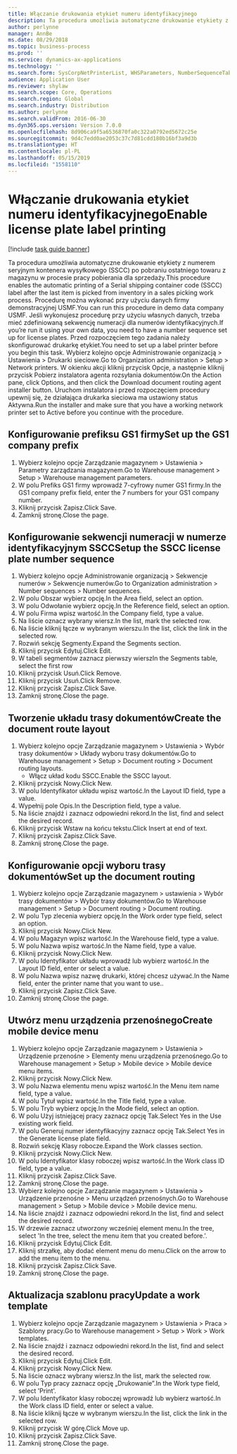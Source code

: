 ```yaml
---
title: Włączanie drukowania etykiet numeru identyfikacyjnego
description: Ta procedura umożliwia automatyczne drukowanie etykiety z numerem seryjnym kontenera wysyłkowego (SSCC) po pobraniu ostatniego towaru z magazynu w procesie pracy pobierania dla sprzedaży.
author: perlynne
manager: AnnBe
ms.date: 08/29/2018
ms.topic: business-process
ms.prod: ''
ms.service: dynamics-ax-applications
ms.technology: ''
ms.search.form: SysCorpNetPrinterList, WHSParameters, NumberSequenceTableListPage, NumberSequenceDetails, WHSDocumentRoutingLayout, WHSDocumentRouting, WHSRFMenuItem, WHSRFMenu, WHSWorkTemplateTable
audience: Application User
ms.reviewer: shylaw
ms.search.scope: Core, Operations
ms.search.region: Global
ms.search.industry: Distribution
ms.author: perlynne
ms.search.validFrom: 2016-06-30
ms.dyn365.ops.version: Version 7.0.0
ms.openlocfilehash: 8d906ca9f5a6536870fa0c322a0792ed5672c25e
ms.sourcegitcommit: 9d4c7edd0ae2053c37c7d81cdd180b16bf3a9d3b
ms.translationtype: HT
ms.contentlocale: pl-PL
ms.lasthandoff: 05/15/2019
ms.locfileid: "1558110"
---
```

# <a name="enable-license-plate-label-printing"></a><span data-ttu-id="d3e95-103">Włączanie drukowania etykiet numeru identyfikacyjnego</span><span class="sxs-lookup"><span data-stu-id="d3e95-103">Enable license plate label printing</span></span>

[!include [task guide banner](../../includes/task-guide-banner.md)]

<span data-ttu-id="d3e95-104">Ta procedura umożliwia automatyczne drukowanie etykiety z numerem seryjnym kontenera wysyłkowego (SSCC) po pobraniu ostatniego towaru z magazynu w procesie pracy pobierania dla sprzedaży.</span><span class="sxs-lookup"><span data-stu-id="d3e95-104">This procedure enables the automatic printing of a Serial shipping container code (SSCC) label after the last item is picked from inventory in a sales picking work process.</span></span> <span data-ttu-id="d3e95-105">Procedurę można wykonać przy użyciu danych firmy demonstracyjnej USMF.</span><span class="sxs-lookup"><span data-stu-id="d3e95-105">You can run this procedure in demo data company USMF.</span></span> <span data-ttu-id="d3e95-106">Jeśli wykonujesz procedurę przy użyciu własnych danych, trzeba mieć zdefiniowaną sekwencję numeracji dla numerów identyfikacyjnych.</span><span class="sxs-lookup"><span data-stu-id="d3e95-106">If you’re run it using your own data, you need to have a number sequence set up for license plates.</span></span> <span data-ttu-id="d3e95-107">Przed rozpoczęciem tego zadania należy skonfigurować drukarkę etykiet.</span><span class="sxs-lookup"><span data-stu-id="d3e95-107">You need to set up a label printer before you begin this task.</span></span> <span data-ttu-id="d3e95-108">Wybierz kolejno opcje Administrowanie organizacją > Ustawienia > Drukarki sieciowe.</span><span class="sxs-lookup"><span data-stu-id="d3e95-108">Go to Organization administration > Setup > Network printers.</span></span> <span data-ttu-id="d3e95-109">W okienku akcji kliknij przycisk Opcje, a następnie kliknij przycisk Pobierz instalatora agenta rozsyłania dokumentów.</span><span class="sxs-lookup"><span data-stu-id="d3e95-109">On the Action pane, click Options, and then click the Download document routing agent installer button.</span></span> <span data-ttu-id="d3e95-110">Uruchom instalatora i przed rozpoczęciem procedury upewnij się, że działająca drukarka sieciowa ma ustawiony status Aktywna.</span><span class="sxs-lookup"><span data-stu-id="d3e95-110">Run the installer and make sure that you have a working network printer set to Active before you continue with the procedure.</span></span>


## <a name="set-up-the-gs1-company-prefix"></a><span data-ttu-id="d3e95-111">Konfigurowanie prefiksu GS1 firmy</span><span class="sxs-lookup"><span data-stu-id="d3e95-111">Set up the GS1 company prefix</span></span>
1. <span data-ttu-id="d3e95-112">Wybierz kolejno opcje Zarządzanie magazynem > Ustawienia > Parametry zarządzania magazynem.</span><span class="sxs-lookup"><span data-stu-id="d3e95-112">Go to Warehouse management > Setup > Warehouse management parameters.</span></span>
2. <span data-ttu-id="d3e95-113">W polu Prefiks GS1 firmy wprowadź 7-cyfrowy numer GS1 firmy.</span><span class="sxs-lookup"><span data-stu-id="d3e95-113">In the GS1 company prefix field, enter the 7 numbers for your GS1 company number.</span></span>
3. <span data-ttu-id="d3e95-114">Kliknij przycisk Zapisz.</span><span class="sxs-lookup"><span data-stu-id="d3e95-114">Click Save.</span></span>
4. <span data-ttu-id="d3e95-115">Zamknij stronę.</span><span class="sxs-lookup"><span data-stu-id="d3e95-115">Close the page.</span></span>

## <a name="setup-the-sscc-license-plate-number-sequence"></a><span data-ttu-id="d3e95-116">Konfigurowanie sekwencji numeracji w numerze identyfikacyjnym SSCC</span><span class="sxs-lookup"><span data-stu-id="d3e95-116">Setup the SSCC license plate number sequence</span></span>
1. <span data-ttu-id="d3e95-117">Wybierz kolejno opcje Administrowanie organizacją > Sekwencje numerów > Sekwencje numerów.</span><span class="sxs-lookup"><span data-stu-id="d3e95-117">Go to Organization administration > Number sequences > Number sequences.</span></span>
2. <span data-ttu-id="d3e95-118">W polu Obszar wybierz opcję.</span><span class="sxs-lookup"><span data-stu-id="d3e95-118">In the Area field, select an option.</span></span>
3. <span data-ttu-id="d3e95-119">W polu Odwołanie wybierz opcję.</span><span class="sxs-lookup"><span data-stu-id="d3e95-119">In the Reference field, select an option.</span></span>
4. <span data-ttu-id="d3e95-120">W polu Firma wpisz wartość.</span><span class="sxs-lookup"><span data-stu-id="d3e95-120">In the Company field, type a value.</span></span>
5. <span data-ttu-id="d3e95-121">Na liście oznacz wybrany wiersz.</span><span class="sxs-lookup"><span data-stu-id="d3e95-121">In the list, mark the selected row.</span></span>
6. <span data-ttu-id="d3e95-122">Na liście kliknij łącze w wybranym wierszu.</span><span class="sxs-lookup"><span data-stu-id="d3e95-122">In the list, click the link in the selected row.</span></span>
7. <span data-ttu-id="d3e95-123">Rozwiń sekcję Segmenty.</span><span class="sxs-lookup"><span data-stu-id="d3e95-123">Expand the Segments section.</span></span>
8. <span data-ttu-id="d3e95-124">Kliknij przycisk Edytuj.</span><span class="sxs-lookup"><span data-stu-id="d3e95-124">Click Edit.</span></span>
9. <span data-ttu-id="d3e95-125">W tabeli segmentów zaznacz pierwszy wiersz</span><span class="sxs-lookup"><span data-stu-id="d3e95-125">In the Segments table, select the first row</span></span>
10. <span data-ttu-id="d3e95-126">Kliknij przycisk Usuń.</span><span class="sxs-lookup"><span data-stu-id="d3e95-126">Click Remove.</span></span>
11. <span data-ttu-id="d3e95-127">Kliknij przycisk Usuń.</span><span class="sxs-lookup"><span data-stu-id="d3e95-127">Click Remove.</span></span>
12. <span data-ttu-id="d3e95-128">Kliknij przycisk Zapisz.</span><span class="sxs-lookup"><span data-stu-id="d3e95-128">Click Save.</span></span>
13. <span data-ttu-id="d3e95-129">Zamknij stronę.</span><span class="sxs-lookup"><span data-stu-id="d3e95-129">Close the page.</span></span>

## <a name="create-the-document-route-layout"></a><span data-ttu-id="d3e95-130">Tworzenie układu trasy dokumentów</span><span class="sxs-lookup"><span data-stu-id="d3e95-130">Create the document route layout</span></span>
1. <span data-ttu-id="d3e95-131">Wybierz kolejno opcje Zarządzanie magazynem > Ustawienia > Wybór trasy dokumentów > Układy wyboru trasy dokumentów.</span><span class="sxs-lookup"><span data-stu-id="d3e95-131">Go to Warehouse management > Setup > Document routing > Document routing layouts.</span></span>
    * <span data-ttu-id="d3e95-132">Włącz układ kodu SSCC.</span><span class="sxs-lookup"><span data-stu-id="d3e95-132">Enable the SSCC layout.</span></span>  
2. <span data-ttu-id="d3e95-133">Kliknij przycisk Nowy.</span><span class="sxs-lookup"><span data-stu-id="d3e95-133">Click New.</span></span>
3. <span data-ttu-id="d3e95-134">W polu Identyfikator układu wpisz wartość.</span><span class="sxs-lookup"><span data-stu-id="d3e95-134">In the Layout ID field, type a value.</span></span>
4. <span data-ttu-id="d3e95-135">Wypełnij pole Opis.</span><span class="sxs-lookup"><span data-stu-id="d3e95-135">In the Description field, type a value.</span></span>
5. <span data-ttu-id="d3e95-136">Na liście znajdź i zaznacz odpowiedni rekord.</span><span class="sxs-lookup"><span data-stu-id="d3e95-136">In the list, find and select the desired record.</span></span>
6. <span data-ttu-id="d3e95-137">Kliknij przycisk Wstaw na końcu tekstu.</span><span class="sxs-lookup"><span data-stu-id="d3e95-137">Click Insert at end of text.</span></span>
7. <span data-ttu-id="d3e95-138">Kliknij przycisk Zapisz.</span><span class="sxs-lookup"><span data-stu-id="d3e95-138">Click Save.</span></span>
8. <span data-ttu-id="d3e95-139">Zamknij stronę.</span><span class="sxs-lookup"><span data-stu-id="d3e95-139">Close the page.</span></span>

## <a name="set-up-the-document-routing"></a><span data-ttu-id="d3e95-140">Konfigurowanie opcji wyboru trasy dokumentów</span><span class="sxs-lookup"><span data-stu-id="d3e95-140">Set up the document routing</span></span>
1. <span data-ttu-id="d3e95-141">Wybierz kolejno opcje Zarządzanie magazynem > ustawienia > Wybór trasy dokumentów > Wybór trasy dokumentów.</span><span class="sxs-lookup"><span data-stu-id="d3e95-141">Go to Warehouse management > Setup > Document routing > Document routing.</span></span>
2. <span data-ttu-id="d3e95-142">W polu Typ zlecenia wybierz opcję.</span><span class="sxs-lookup"><span data-stu-id="d3e95-142">In the Work order type field, select an option.</span></span>
3. <span data-ttu-id="d3e95-143">Kliknij przycisk Nowy.</span><span class="sxs-lookup"><span data-stu-id="d3e95-143">Click New.</span></span>
4. <span data-ttu-id="d3e95-144">W polu Magazyn wpisz wartość.</span><span class="sxs-lookup"><span data-stu-id="d3e95-144">In the Warehouse field, type a value.</span></span>
5. <span data-ttu-id="d3e95-145">W polu Nazwa wpisz wartość.</span><span class="sxs-lookup"><span data-stu-id="d3e95-145">In the Name field, type a value.</span></span>
6. <span data-ttu-id="d3e95-146">Kliknij przycisk Nowy.</span><span class="sxs-lookup"><span data-stu-id="d3e95-146">Click New.</span></span>
7. <span data-ttu-id="d3e95-147">W polu Identyfikator układu wprowadź lub wybierz wartość.</span><span class="sxs-lookup"><span data-stu-id="d3e95-147">In the Layout ID field, enter or select a value.</span></span>
8. <span data-ttu-id="d3e95-148">W polu Nazwa wpisz nazwę drukarki, której chcesz używać.</span><span class="sxs-lookup"><span data-stu-id="d3e95-148">In the Name field, enter the printer name that you want to use..</span></span>
9. <span data-ttu-id="d3e95-149">Kliknij przycisk Zapisz.</span><span class="sxs-lookup"><span data-stu-id="d3e95-149">Click Save.</span></span>
10. <span data-ttu-id="d3e95-150">Zamknij stronę.</span><span class="sxs-lookup"><span data-stu-id="d3e95-150">Close the page.</span></span>

## <a name="create-mobile-device-menu"></a><span data-ttu-id="d3e95-151">Utwórz menu urządzenia przenośnego</span><span class="sxs-lookup"><span data-stu-id="d3e95-151">Create mobile device menu</span></span>
1. <span data-ttu-id="d3e95-152">Wybierz kolejno opcje Zarządzanie magazynem > Ustawienia > Urządzenie przenośne > Elementy menu urządzenia przenośnego.</span><span class="sxs-lookup"><span data-stu-id="d3e95-152">Go to Warehouse management > Setup > Mobile device > Mobile device menu items.</span></span>
2. <span data-ttu-id="d3e95-153">Kliknij przycisk Nowy.</span><span class="sxs-lookup"><span data-stu-id="d3e95-153">Click New.</span></span>
3. <span data-ttu-id="d3e95-154">W polu Nazwa elementu menu wpisz wartość.</span><span class="sxs-lookup"><span data-stu-id="d3e95-154">In the Menu item name field, type a value.</span></span>
4. <span data-ttu-id="d3e95-155">W polu Tytuł wpisz wartość.</span><span class="sxs-lookup"><span data-stu-id="d3e95-155">In the Title field, type a value.</span></span>
5. <span data-ttu-id="d3e95-156">W polu Tryb wybierz opcję.</span><span class="sxs-lookup"><span data-stu-id="d3e95-156">In the Mode field, select an option.</span></span>
6. <span data-ttu-id="d3e95-157">W polu Użyj istniejącej pracy zaznacz opcję Tak.</span><span class="sxs-lookup"><span data-stu-id="d3e95-157">Select Yes in the Use existing work field.</span></span>
7. <span data-ttu-id="d3e95-158">W polu Generuj numer identyfikacyjny zaznacz opcję Tak.</span><span class="sxs-lookup"><span data-stu-id="d3e95-158">Select Yes in the Generate license plate field.</span></span>
8. <span data-ttu-id="d3e95-159">Rozwiń sekcję Klasy robocze.</span><span class="sxs-lookup"><span data-stu-id="d3e95-159">Expand the Work classes section.</span></span>
9. <span data-ttu-id="d3e95-160">Kliknij przycisk Nowy.</span><span class="sxs-lookup"><span data-stu-id="d3e95-160">Click New.</span></span>
10. <span data-ttu-id="d3e95-161">W polu Identyfikator klasy roboczej wpisz wartość.</span><span class="sxs-lookup"><span data-stu-id="d3e95-161">In the Work class ID field, type a value.</span></span>
11. <span data-ttu-id="d3e95-162">Kliknij przycisk Zapisz.</span><span class="sxs-lookup"><span data-stu-id="d3e95-162">Click Save.</span></span>
12. <span data-ttu-id="d3e95-163">Zamknij stronę.</span><span class="sxs-lookup"><span data-stu-id="d3e95-163">Close the page.</span></span>
13. <span data-ttu-id="d3e95-164">Wybierz kolejno opcje Zarządzanie magazynem > Ustawienia > Urządzenie przenośne > Menu urządzeń przenośnych.</span><span class="sxs-lookup"><span data-stu-id="d3e95-164">Go to Warehouse management > Setup > Mobile device > Mobile device menu.</span></span>
14. <span data-ttu-id="d3e95-165">Na liście znajdź i zaznacz odpowiedni rekord.</span><span class="sxs-lookup"><span data-stu-id="d3e95-165">In the list, find and select the desired record.</span></span>
15. <span data-ttu-id="d3e95-166">W drzewie zaznacz utworzony wcześniej element menu.</span><span class="sxs-lookup"><span data-stu-id="d3e95-166">In the tree, select 'In the tree, select the menu item that you created before.'.</span></span>
16. <span data-ttu-id="d3e95-167">Kliknij przycisk Edytuj.</span><span class="sxs-lookup"><span data-stu-id="d3e95-167">Click Edit.</span></span>
17. <span data-ttu-id="d3e95-168">Kliknij strzałkę, aby dodać element menu do menu.</span><span class="sxs-lookup"><span data-stu-id="d3e95-168">Click on the arrow to add the menu item to the menu.</span></span>
18. <span data-ttu-id="d3e95-169">Kliknij przycisk Zapisz.</span><span class="sxs-lookup"><span data-stu-id="d3e95-169">Click Save.</span></span>
19. <span data-ttu-id="d3e95-170">Zamknij stronę.</span><span class="sxs-lookup"><span data-stu-id="d3e95-170">Close the page.</span></span>

## <a name="update-a-work-template"></a><span data-ttu-id="d3e95-171">Aktualizacja szablonu pracy</span><span class="sxs-lookup"><span data-stu-id="d3e95-171">Update a work template</span></span>
1. <span data-ttu-id="d3e95-172">Wybierz kolejno opcje Zarządzanie magazynem > Ustawienia > Praca > Szablony pracy.</span><span class="sxs-lookup"><span data-stu-id="d3e95-172">Go to Warehouse management > Setup > Work > Work templates.</span></span>
2. <span data-ttu-id="d3e95-173">Na liście znajdź i zaznacz odpowiedni rekord.</span><span class="sxs-lookup"><span data-stu-id="d3e95-173">In the list, find and select the desired record.</span></span>
3. <span data-ttu-id="d3e95-174">Kliknij przycisk Edytuj.</span><span class="sxs-lookup"><span data-stu-id="d3e95-174">Click Edit.</span></span>
4. <span data-ttu-id="d3e95-175">Kliknij przycisk Nowy.</span><span class="sxs-lookup"><span data-stu-id="d3e95-175">Click New.</span></span>
5. <span data-ttu-id="d3e95-176">Na liście oznacz wybrany wiersz.</span><span class="sxs-lookup"><span data-stu-id="d3e95-176">In the list, mark the selected row.</span></span>
6. <span data-ttu-id="d3e95-177">W polu Typ pracy zaznacz opcję „Drukowanie”.</span><span class="sxs-lookup"><span data-stu-id="d3e95-177">In the Work type field, select 'Print'.</span></span>
7. <span data-ttu-id="d3e95-178">W polu Identyfikator klasy roboczej wprowadź lub wybierz wartość.</span><span class="sxs-lookup"><span data-stu-id="d3e95-178">In the Work class ID field, enter or select a value.</span></span>
8. <span data-ttu-id="d3e95-179">Na liście kliknij łącze w wybranym wierszu.</span><span class="sxs-lookup"><span data-stu-id="d3e95-179">In the list, click the link in the selected row.</span></span>
9. <span data-ttu-id="d3e95-180">Kliknij przycisk W górę.</span><span class="sxs-lookup"><span data-stu-id="d3e95-180">Click Move up.</span></span>
10. <span data-ttu-id="d3e95-181">Kliknij przycisk Zapisz.</span><span class="sxs-lookup"><span data-stu-id="d3e95-181">Click Save.</span></span>
11. <span data-ttu-id="d3e95-182">Zamknij stronę.</span><span class="sxs-lookup"><span data-stu-id="d3e95-182">Close the page.</span></span>

